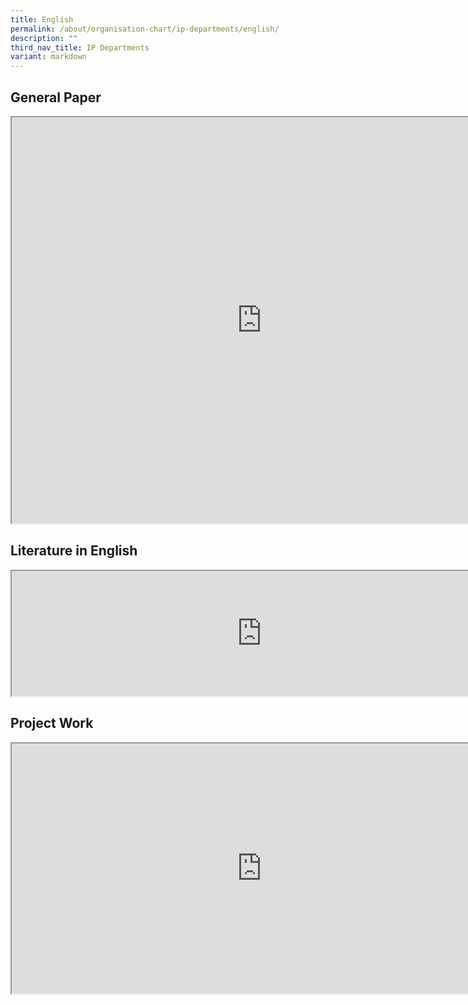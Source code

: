 ```yaml
---
title: English
permalink: /about/organisation-chart/ip-departments/english/
description: ""
third_nav_title: IP Departments
variant: markdown
---
```

<h2>General Paper</h2>
<iframe src="https://docs.google.com/document/d/e/2PACX-1vTaN1J-_k_J91r2jMgq4g4TGFZiTMQz6iGkpihfKw3nW3kobabttKCIbeD4_YzTInSbgD6arTQb1suu/pub?embedded=true" width="800px" height="650px" scrolling="no"></iframe>

<h2>Literature in English</h2>
<iframe src="https://docs.google.com/document/d/e/2PACX-1vTofDmhwaUlGCJtlhjBgPTxn31ks4KEE09HWkf9J9Jw4VpF4fHM1LtQOQQrS00Bs5WS67uMPojJYSkt/pub?embedded=true" width="800px" height="200px" scrolling="no"></iframe>

<h2>Project Work</h2>
<iframe src="https://docs.google.com/document/d/e/2PACX-1vTj0KP_XrUbDY5misjjOhI3PLNwh5SZK5qqsd3V7rQqaDQ8HTUrAWQXmSFkmcGTuavuHTEbjdxegYLF/pub?embedded=true" width="800px" height="400px" scrolling="no"></iframe>